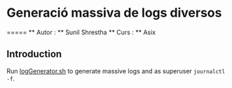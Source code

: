 # Generació massiva de logs diversos 
=====
** Autor : ** Sunil Shrestha 
** Curs : ** Asix 

## Introduction 
Run [logGenerator.sh](logGenerator.sh) to generate massive logs and as superuser 
` journalctl -f `.  
